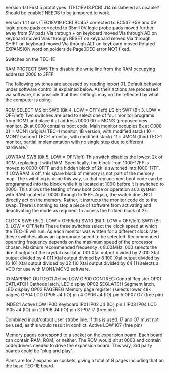 Version 1.0 First 5 prototypes. (TEC1EV18.PCB)
J14 mislabeled as disable? Should be enable? NEEDS to be jumpered to work.




Version 1.1 fixes (TEC1EV19.PCB)
BC457 corrected to BC547
+5V and 0V logic probe pads corrected to 35mil
0V logic probe pads moved further away from 5V pads
Via through + on keyboard moved
Via through AD on keyboard moved
Vias through RESET on keyboard moved
Via through SHIFT on keyboard moved
Via through ALT on keyboard moved
Rotated EXPANSION word on solderside
Page0DEC error NOT fixed.








Switches on the TEC-1E

RAM PROTECT
SW5
This disable the write line from the RAM occupying addresss 2000 to 3FFF

The following switches are accessed by reading inport 01. Default behavior under software control is explained below. As their actions are processed via software, it is possible that their settings may not be reflected by what the computer is doing.

ROM SELECT
MS bit SW6 (Bit 4. LOW = OFF/left)
LS bit  SW7 (Bit 3. LOW = OFF/left)
Two switches are used to select one of four monitor programs from ROM1 and place it at address 0000
00 = MON3 (proposed new monitor. 2k at 0000 contains boot code. Main monitor occupies 8k at C000
01 = MON1 (original TEC-1 monitor, 1B version, with modified stack)
10 = MON2 (second TEC-1 monitor, with modified stack)
11 = JMON (third TEC-1 monitor, partial implementation with no single step due to different hardware.)

LOWRAM
SW8 (Bit 5. LOW = OFF/left)
This switch disables the lowest 2k of ROM, replacing it with RAM. Specifically, the block from 1000-17FF is moved to 0000-0FFF and a hidden block of 2k is switched into 1000-17FF. If LOWRAM is off, this spare block of memory is not part of the memory map.
The switching is done this way, so that replacement boot code can be programmed into the block while it is located at 1000 before it is switched to 0000. This allows the testing of new boot code or operation as a system with RAM located at 0000 through to 1FFF.
Again, the switch does NOT directly act on the memory. Rather, it instructs the monitor code do to the swap. There is nothing to stop a piece of software from activating and deactivating the mode as required, to access the hidden block of 2k.

CLOCK
SW9 (Bit 2. LOW = OFF/left)
SW10 (Bit 1. LOW = OFF/left)
SW11 (Bit 0. LOW = OFF/left)
These three switches select the clock speed at which the TEC-1E will run. As each monitor was written for a different clock rate, these switches allow an appropriate speed to be selected.
Recommended operating frequency depends on the maximum speed of the processor chosen. Maximum recommended frequency is 8.00MHz.
000 selects the direct output of the crystal oscillator.
001 Xtal output divided by 2
010 Xtal output divided by 4
011 Xtal output divided by 8
100 Xtal output divided by 16
101 Xtal output divided by 32
110 Xtal output divided by 64
111 selects a VCO for use with MON1/MON2 software.

IO MAPPING
OUTDEC1
Active LOW
OP00 CONTREG Control Register
OP01 CATLATCH Cathode latch, LED display
OP02 SEGLATCH Segment latch, LED display
OP03 PAGEREG Memory page register (selects lower 48k pages)
OP04 LCD
OP05 J4 (IO) pin 4
OP06 J4 (IO) pin 5
OP07 O7 (free pin)

INDEC1
Active LOW
IP00 Keyboard
IP01
IP02 J4 (IO) pin 1
IP03
IP04 LCD
IP05 J4 (IO) pin 2
IP06 J4 (IO) pin 3
IP07 I7 (free pin)

Combined input/output user strobe line. If this is used, I7 and O7 must not be used, as this would result in conflict.
Active LOW
IO7 (free pin)








Memory pages correspond
to a socket on the expansion
board. Each board can contain
RAM, ROM, or neither.
The ROM would sit at 0000
and contain code/drivers needed
to drive the expansion board.
This way, 3rd party boards
could be "plug and play".

Plans are for 7 expansion sockets,
giving a total of 8 pages including
that on the base TEC-1E board.



